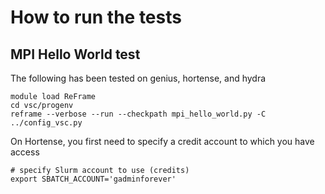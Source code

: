 # How to run the tests

## MPI Hello World test

The following has been tested on genius, hortense, and hydra

```shell
module load ReFrame
cd vsc/progenv
reframe --verbose --run --checkpath mpi_hello_world.py -C ../config_vsc.py
```

On Hortense, you first need to specify a credit account to which you have access

```shell
# specify Slurm account to use (credits)
export SBATCH_ACCOUNT='gadminforever'
```
